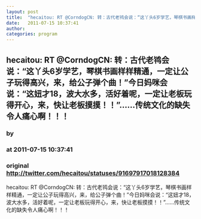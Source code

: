 ```yaml
---
layout: post
title:  "hecaitou: RT @CorndogCN: 转：古代老鸨会说：“这丫头6岁学艺，琴棋书画样样精通，一定让公子玩得高兴，来，给公子弹个曲！”今日妈咪会说：“这妞才18，波大水多，活好着呢，一定让老板玩得开心，来，快让老板摸摸！！”……传统文化的缺失令人痛心啊！！！"
date:   2011-07-15 10:37:41
author: 
categories: program
---
```


## hecaitou: RT @CorndogCN: 转：古代老鸨会说：“这丫头6岁学艺，琴棋书画样样精通，一定让公子玩得高兴，来，给公子弹个曲！”今日妈咪会说：“这妞才18，波大水多，活好着呢，一定让老板玩得开心，来，快让老板摸摸！！”……传统文化的缺失令人痛心啊！！！
### by 
### at 2011-07-15 10:37:41
### original <http://twitter.com/hecaitou/statuses/91697917018128384>

hecaitou: RT @CorndogCN: 转：古代老鸨会说：“这丫头6岁学艺，琴棋书画样样精通，一定让公子玩得高兴，来，给公子弹个曲！”今日妈咪会说：“这妞才18，波大水多，活好着呢，一定让老板玩得开心，来，快让老板摸摸！！”……传统文化的缺失令人痛心啊！！！